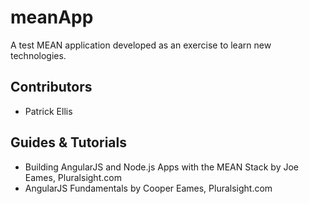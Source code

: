 meanApp
=======

A test MEAN application developed as an exercise to learn new technologies.


## Contributors
- Patrick Ellis

## Guides & Tutorials
- Building AngularJS and Node.js Apps with the MEAN Stack by Joe Eames, Pluralsight.com
- AngularJS Fundamentals by Cooper Eames, Pluralsight.com
